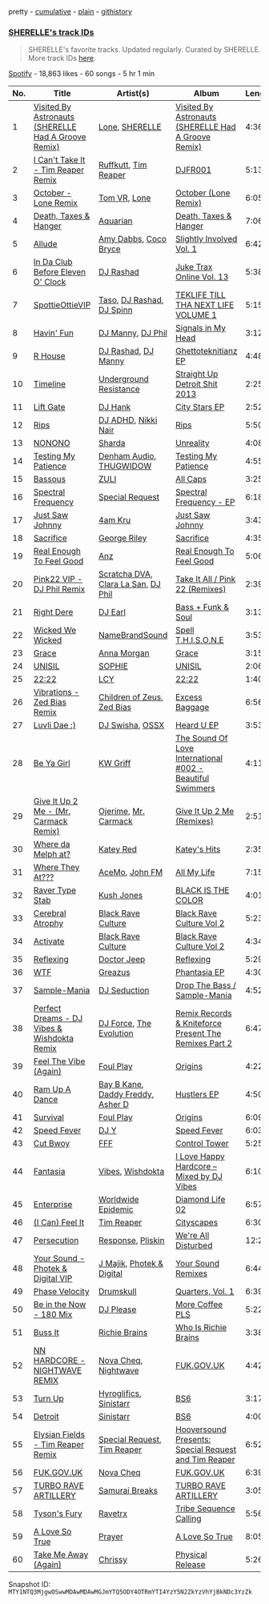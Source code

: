 pretty - [cumulative](/playlists/cumulative/37i9dQZF1DX8NzAadCccWE.md) - [plain](/playlists/plain/37i9dQZF1DX8NzAadCccWE) - [githistory](https://github.githistory.xyz/mackorone/spotify-playlist-archive/blob/main/playlists/plain/37i9dQZF1DX8NzAadCccWE)

### [SHERELLE's track IDs](https://open.spotify.com/playlist/37i9dQZF1DX8NzAadCccWE)

> SHERELLE's favorite tracks\. Updated regularly\. Curated by SHERELLE\. More track IDs <a href="spotify:genre:track\_id">here</a>.

[Spotify](https://open.spotify.com/user/spotify) - 18,863 likes - 60 songs - 5 hr 1 min

| No. | Title | Artist(s) | Album | Length |
|---|---|---|---|---|
| 1 | [Visited By Astronauts \(SHERELLE Had A Groove Remix\)](https://open.spotify.com/track/5UlfojmfPdNxLnt5qcBx93) | [Lone](https://open.spotify.com/artist/5wZOrGWdg4hq7KIRMupJdI), [SHERELLE](https://open.spotify.com/artist/2TFDQkQ7LahhuwL9p7R6MO) | [Visited By Astronauts \(SHERELLE Had A Groove Remix\)](https://open.spotify.com/album/7uWrC80CdnlDRoe9pUI1yn) | 4:36 |
| 2 | [I Can't Take It \- Tim Reaper Remix](https://open.spotify.com/track/66r28SWztmgfE060K9Gz49) | [Ruffkutt](https://open.spotify.com/artist/1TyTV8l6TBijKbKZfrPDpC), [Tim Reaper](https://open.spotify.com/artist/03KZUWKQujlCcgEdcrkvWd) | [DJFR001](https://open.spotify.com/album/68c415vFV0yiez30ix0sj5) | 5:13 |
| 3 | [October \- Lone Remix](https://open.spotify.com/track/3KK9z3nmvq0hkb17pII8qK) | [Tom VR](https://open.spotify.com/artist/36tUphbhaRrmHNS6reORr5), [Lone](https://open.spotify.com/artist/5wZOrGWdg4hq7KIRMupJdI) | [October \(Lone Remix\)](https://open.spotify.com/album/25gjCT7fofEuAQRQcpIiSl) | 6:05 |
| 4 | [Death, Taxes & Hanger](https://open.spotify.com/track/2aV9WXp5iOg3ITsCgHbebZ) | [Aquarian](https://open.spotify.com/artist/5sr7enH1jsMhSe1LT0hSJ0) | [Death, Taxes & Hanger](https://open.spotify.com/album/3dqKdgt6xkJY2iIQn8MZbW) | 7:06 |
| 5 | [Allude](https://open.spotify.com/track/3uoewyXyY08tVezkkzmlpD) | [Amy Dabbs](https://open.spotify.com/artist/7MZwR2R0H1VofTGWMziqHl), [Coco Bryce](https://open.spotify.com/artist/08hjAM9XAD28O0nWVKmlx5) | [Slightly Involved Vol\. 1](https://open.spotify.com/album/3JAUfgkO9ID6PdRg880JdI) | 6:42 |
| 6 | [In Da Club Before Eleven O' Clock](https://open.spotify.com/track/2JsQdDbuwFYNwykifahaYL) | [DJ Rashad](https://open.spotify.com/artist/4zGBj9dI63YIWmZkPl3o7V) | [Juke Trax Online Vol\. 13](https://open.spotify.com/album/6tBqpKzYDAiIQxanFOZ0FU) | 5:38 |
| 7 | [SpottieOttieVIP](https://open.spotify.com/track/6MNpwndft9umyNmXxg7NJL) | [Taso](https://open.spotify.com/artist/0zN0VIGQs6bYKzrB7EQYhC), [DJ Rashad](https://open.spotify.com/artist/4zGBj9dI63YIWmZkPl3o7V), [DJ Spinn](https://open.spotify.com/artist/0ZGOz1bQgvsT4KSzHB1dg9) | [TEKLIFE TILL THA NEXT LIFE VOLUME 1](https://open.spotify.com/album/2XdEOO3cJWcdHgII8LJ4qj) | 5:15 |
| 8 | [Havin' Fun](https://open.spotify.com/track/4ZgAroJndA6gFjO2UQDYl7) | [DJ Manny](https://open.spotify.com/artist/5whJkWAzwCYfeetVpUJKn7), [DJ Phil](https://open.spotify.com/artist/3oSp2886kGrTnv7qEYU93T) | [Signals in My Head](https://open.spotify.com/album/1SJo1a9KzyNnnwhjkHOb2n) | 3:12 |
| 9 | [R House](https://open.spotify.com/track/3infxLD8TOCDPiDxB5qcW3) | [DJ Rashad](https://open.spotify.com/artist/4zGBj9dI63YIWmZkPl3o7V), [DJ Manny](https://open.spotify.com/artist/5whJkWAzwCYfeetVpUJKn7) | [Ghettoteknitianz EP](https://open.spotify.com/album/4mlWm2d0x87YvwcJ1pA5fA) | 4:48 |
| 10 | [Timeline](https://open.spotify.com/track/6e0EKOW3cTsa7Wd100N43s) | [Underground Resistance](https://open.spotify.com/artist/0tbuVFxbrGx2oiNbpetUGc) | [Straight Up Detroit Shit 2013](https://open.spotify.com/album/4gRBRcJnVvsrG4edBEObHc) | 2:25 |
| 11 | [Lift Gate](https://open.spotify.com/track/1hh0EZ3VwOxbHCPsUuHZ1Z) | [DJ Hank](https://open.spotify.com/artist/6RBKpqKMAPxkwvxmZ4oFGe) | [City Stars EP](https://open.spotify.com/album/6dpEnXIEkLqXo5EUAp7l02) | 2:52 |
| 12 | [Rips](https://open.spotify.com/track/234ylePW0erQhy1jbKn4U5) | [DJ ADHD](https://open.spotify.com/artist/7hOtK8fa4BkYO3CvLMpZCo), [Nikki Nair](https://open.spotify.com/artist/27JCep1zDO3K8GY50trDo6) | [Rips](https://open.spotify.com/album/09eWNoDzf9gbdAg3bPaqJH) | 5:50 |
| 13 | [NONONO](https://open.spotify.com/track/4ZOe8f2EcUBdCWQtJcTx7N) | [Sharda](https://open.spotify.com/artist/4iAs0GwTsi8q6a7ZnzR2Qi) | [Unreality](https://open.spotify.com/album/2H5qgaaJKuFuIeiACUTgki) | 4:08 |
| 14 | [Testing My Patience](https://open.spotify.com/track/4JzeIxanAAIf9dbNVcf1zC) | [Denham Audio](https://open.spotify.com/artist/2gyrzIEBDddx6GsW60DnW1), [THUGWIDOW](https://open.spotify.com/artist/3tELV0yYAVL2YapPUThKJ1) | [Testing My Patience](https://open.spotify.com/album/0vgDxU8blLvDEybMjS5p0u) | 4:55 |
| 15 | [Bassous](https://open.spotify.com/track/2wbaaQN1Q17hwWBpHsJzel) | [ZULI](https://open.spotify.com/artist/5Kur13kkU4pOoNFAE8K0YF) | [All Caps](https://open.spotify.com/album/1sXHoAxzB4MG62AaSDPToo) | 3:25 |
| 16 | [Spectral Frequency](https://open.spotify.com/track/3c5R1617qxlqKX0mhTY3im) | [Special Request](https://open.spotify.com/artist/59xdAObFYuaKO2phzzz07H) | [Spectral Frequency \- EP](https://open.spotify.com/album/4BcHyTvzqQ8ID7kQUGMcK3) | 6:18 |
| 17 | [Just Saw Johnny](https://open.spotify.com/track/5iauJeAX5A56vJLGFVrcNg) | [4am Kru](https://open.spotify.com/artist/7nrVhzPUJsigF7rt9BL9jQ) | [Just Saw Johnny](https://open.spotify.com/album/5FbIYBX5mfMZZsBJKF641i) | 3:43 |
| 18 | [Sacrifice](https://open.spotify.com/track/2bxsb8jfEPGezORAyINWeg) | [George Riley](https://open.spotify.com/artist/76rh78p0cww0l4OqgKabLQ) | [Sacrifice](https://open.spotify.com/album/5rWNUZKG5ZDOlPKSDB865v) | 4:35 |
| 19 | [Real Enough To Feel Good](https://open.spotify.com/track/5lVPbg9XJzLHsjoYcrnEXf) | [Anz](https://open.spotify.com/artist/1Ysz8yMgr4g1Ol3l1m3yOt) | [Real Enough To Feel Good](https://open.spotify.com/album/6dqJnQp0qoNsklAphZyTYQ) | 5:06 |
| 20 | [Pink22 VIP \- DJ Phil Remix](https://open.spotify.com/track/4Kuygv66NlizDm0VO5VXoe) | [Scratcha DVA](https://open.spotify.com/artist/4RsQj1228RD7TFtUGCKRg7), [Clara La San](https://open.spotify.com/artist/3u65Tx20y4WqxO7W7khEhj), [DJ Phil](https://open.spotify.com/artist/4L2n1xvdqgPgQjYxLHUAbG) | [Take It All / Pink 22 \(Remixes\)](https://open.spotify.com/album/7GdZiovVW91EemZGfp2Duo) | 2:39 |
| 21 | [Right Dere](https://open.spotify.com/track/0HQxbCn4OjDbr5o4P0jhlK) | [DJ Earl](https://open.spotify.com/artist/3Y6Xd3ZOlhkroMrz1Bmo0Y) | [Bass + Funk & Soul](https://open.spotify.com/album/45ppFjeJY6UXzmLdlbdj7Z) | 3:13 |
| 22 | [Wicked We Wicked](https://open.spotify.com/track/0sO4zmZcVjN7SrOCBqVZkE) | [NameBrandSound](https://open.spotify.com/artist/65kgJ8N0DY3S5XcMAtOSmD) | [Spell T.H.I.S.O.N.E](https://open.spotify.com/album/4PyY2Zv3MVGPULIgMfN3XN) | 3:53 |
| 23 | [Grace](https://open.spotify.com/track/04fMUmnmn07aTq5pajtjIN) | [Anna Morgan](https://open.spotify.com/artist/30X6dIzlcixPlRNNYesrA4) | [Grace](https://open.spotify.com/album/6TL5TqiDI7ridICZYWr6LA) | 3:15 |
| 24 | [UNISIL](https://open.spotify.com/track/0oRzcIZcW4oB2K2XfB2Uky) | [SOPHIE](https://open.spotify.com/artist/5a2w2tgpLwv26BYJf2qYwu) | [UNISIL](https://open.spotify.com/album/7lQaDQVfZphQDGCi8Vu1Y0) | 2:06 |
| 25 | [22:22](https://open.spotify.com/track/0q9hYb3uhZfC5c0NC2hGqq) | [LCY](https://open.spotify.com/artist/4UUWo1AiaKMCi76yo69O1U) | [22:22](https://open.spotify.com/album/2M8yyYRNPiFO5D3bsxmsCa) | 1:40 |
| 26 | [Vibrations \- Zed Bias Remix](https://open.spotify.com/track/14D4H5AUdAUhL0n5eLATAP) | [Children of Zeus](https://open.spotify.com/artist/2UZjIISzcezFJLo0ngik2Z), [Zed Bias](https://open.spotify.com/artist/1XZzbCZRuj6eOdRxQcmiD7) | [Excess Baggage](https://open.spotify.com/album/3d5u1vqsr1VNPZLKi6DWn3) | 6:56 |
| 27 | [Luvli Dae :\)](https://open.spotify.com/track/3KZ9boFFvHiMmwTF3m4wYl) | [DJ Swisha](https://open.spotify.com/artist/3rnWXUmpJQJzzP3TIoqp8H), [OSSX](https://open.spotify.com/artist/0IlSNeQlqItatzdSJeZFLX) | [Heard U EP](https://open.spotify.com/album/1w7qT6cKDNqfZyRQn0LfFW) | 3:53 |
| 28 | [Be Ya Girl](https://open.spotify.com/track/2SYtKPPZGyObiLe2XrqEfY) | [KW Griff](https://open.spotify.com/artist/0c93ipDYZUvYQEKgAs1Vfu) | [The Sound Of Love International \#002 \- Beautiful Swimmers](https://open.spotify.com/album/2cxbgAp9U7ZubuZ2ygijXk) | 4:11 |
| 29 | [Give It Up 2 Me \- \(Mr\. Carmack Remix\)](https://open.spotify.com/track/5Em4aNrluNLwVf03M9k2UK) | [Ojerime](https://open.spotify.com/artist/2kVmW0EZG23dqsqeRZ4Jg0), [Mr\. Carmack](https://open.spotify.com/artist/4OHaWpWPKDcZgOOUn9elFn) | [Give It Up 2 Me \(Remixes\)](https://open.spotify.com/album/1OQ3xr23jCAEL8lSmg6s5n) | 2:51 |
| 30 | [Where da Melph at?](https://open.spotify.com/track/7rkIGJJS8dRG18u7L6aFLr) | [Katey Red](https://open.spotify.com/artist/4xrkUOqFjYLYrThn1VIaI5) | [Katey's Hits](https://open.spotify.com/album/4xxECBRmMRR0giGMkT4FCl) | 2:35 |
| 31 | [Where They At???](https://open.spotify.com/track/3spJ3YgjLtUHklrT7hH68I) | [AceMo](https://open.spotify.com/artist/2NArTWfXN317Ok1Ale3xkX), [John FM](https://open.spotify.com/artist/0vscEUhV9isTMclPcVz7zr) | [All My Life](https://open.spotify.com/album/30UnEiQmLQDIQWQ4M2mtXe) | 7:15 |
| 32 | [Raver Type Stab](https://open.spotify.com/track/2JaW8kT5K1BFhyd9fOP65K) | [Kush Jones](https://open.spotify.com/artist/5ifmtTvKK5Pfk6K1b0eHZm) | [BLACK IS THE COLOR](https://open.spotify.com/album/2w3hZzQcz99ZiVwekh4r72) | 4:01 |
| 33 | [Cerebral Atrophy](https://open.spotify.com/track/39o5GELUj1f1gBBXf6CfBW) | [Black Rave Culture](https://open.spotify.com/artist/2bKneBiy41WYebpWATs5NS) | [Black Rave Culture Vol 2](https://open.spotify.com/album/6soc0L7CgYTEVEx3dNBLoy) | 5:23 |
| 34 | [Activate](https://open.spotify.com/track/24nMP8Ph0cuGHOEPG6gUsZ) | [Black Rave Culture](https://open.spotify.com/artist/2bKneBiy41WYebpWATs5NS) | [Black Rave Culture Vol 2](https://open.spotify.com/album/6soc0L7CgYTEVEx3dNBLoy) | 4:34 |
| 35 | [Reflexing](https://open.spotify.com/track/4sBNpi9myyhXicC1Gae2kQ) | [Doctor Jeep](https://open.spotify.com/artist/1vBAyx7wNfBDrAmWsGDRdA) | [Reflexing](https://open.spotify.com/album/5VJDthG2gw2dK9crIivZg5) | 5:29 |
| 36 | [WTF](https://open.spotify.com/track/0wF2HUXzQmwfv2Lgmmq9EJ) | [Greazus](https://open.spotify.com/artist/37PpNqaNKhMqjSnEXx8ret) | [Phantasia EP](https://open.spotify.com/album/7lb6HrTFhJpPicF0cEXRPH) | 4:30 |
| 37 | [Sample\-Mania](https://open.spotify.com/track/7zlqd52Po6niLygo4ho74J) | [DJ Seduction](https://open.spotify.com/artist/3QCLS2hkq3jpkJuPmJZHyD) | [Drop The Bass / Sample\-Mania](https://open.spotify.com/album/6SpbcOsc7KbdMvu3XH7Z1E) | 4:52 |
| 38 | [Perfect Dreams \- DJ Vibes & Wishdokta Remix](https://open.spotify.com/track/32awDDnA8Vor6sIiNyY2Ab) | [DJ Force](https://open.spotify.com/artist/1Sx29DFRSjbqBIa1ViUbyo), [The Evolution](https://open.spotify.com/artist/3RSOlLP2GXAxZblYD5XUf2) | [Remix Records & Kniteforce Present The Remixes Part 2](https://open.spotify.com/album/2FoaGb2fx31AFXfl6hpSE1) | 6:47 |
| 39 | [Feel The Vibe \(Again\)](https://open.spotify.com/track/1WVhOYMnetboL007LBZhRA) | [Foul Play](https://open.spotify.com/artist/67FRYUfxVqKOrS3x4emvL8) | [Origins](https://open.spotify.com/album/3KqzGukJ8XRU1r2l8e5p8m) | 4:22 |
| 40 | [Ram Up A Dance](https://open.spotify.com/track/0CD63QsyrrcNQ9Ux8GUgP4) | [Bay B Kane](https://open.spotify.com/artist/2bmPucDtmNJQiRlyn7nQqM), [Daddy Freddy](https://open.spotify.com/artist/1V6f3JOvc36EUWcIaTBlfD), [Asher D](https://open.spotify.com/artist/6YHM1vRoDQZuS7GLVx7qVO) | [Hustlers EP](https://open.spotify.com/album/1ahMDKPEfuHYawW28RcGMh) | 4:50 |
| 41 | [Survival](https://open.spotify.com/track/0irnJJx3AXGNOr56CWS34U) | [Foul Play](https://open.spotify.com/artist/67FRYUfxVqKOrS3x4emvL8) | [Origins](https://open.spotify.com/album/3KqzGukJ8XRU1r2l8e5p8m) | 6:09 |
| 42 | [Speed Fever](https://open.spotify.com/track/63onZVw4zEluuu10oAzZGr) | [DJ Y](https://open.spotify.com/artist/0gbhZG1VwPDifwyRJBF6ny) | [Speed Fever](https://open.spotify.com/album/739IxNiV1KuJvgUcTelUiR) | 6:03 |
| 43 | [Cut Bwoy](https://open.spotify.com/track/1xnxDfeYIrShZ0HNaCZ3C6) | [FFF](https://open.spotify.com/artist/1jR7PWJW17d3h2kEUqW0Tu) | [Control Tower](https://open.spotify.com/album/0aF3Hati2wmq4XiJI3kk5E) | 5:25 |
| 44 | [Fantasia](https://open.spotify.com/track/1V2z0V4va9k8oWIB499mX5) | [Vibes](https://open.spotify.com/artist/2hGxXtwh5MSCnweuvSx6um), [Wishdokta](https://open.spotify.com/artist/553sMBQTQMtuUkDhfKiOcz) | [I Love Happy Hardcore – Mixed by DJ Vibes](https://open.spotify.com/album/7j91HlvrfutI0ntwMTEpDM) | 6:10 |
| 45 | [Enterprise](https://open.spotify.com/track/3YkussdQDYgqa0ofGIyRyi) | [Worldwide Epidemic](https://open.spotify.com/artist/2xd5tjEKK14G1tJu5xA6ol) | [Diamond Life 02](https://open.spotify.com/album/2Oo6jgcGUKBonPkCMfA6PD) | 6:57 |
| 46 | [\(I Can\) Feel It](https://open.spotify.com/track/6qIKiD505Xbs00gqD4e5id) | [Tim Reaper](https://open.spotify.com/artist/03KZUWKQujlCcgEdcrkvWd) | [Cityscapes](https://open.spotify.com/album/1hHis3vL0vYP0UVOVXa9z6) | 6:30 |
| 47 | [Persecution](https://open.spotify.com/track/3bqNmLtewDhYnRJyPyS0Wa) | [Response](https://open.spotify.com/artist/0J7WyINEHrVevJGBEEa2Pw), [Pliskin](https://open.spotify.com/artist/3ALOIGa0q1fVdgFFwzBeGf) | [We're All Disturbed](https://open.spotify.com/album/7EGZnu03u2uX70YvixyBRc) | 12:29 |
| 48 | [Your Sound \- Photek & Digital VIP](https://open.spotify.com/track/5xjgWkALHGf8oRYAwI4cOd) | [J Majik](https://open.spotify.com/artist/59hUvYHHq6pDHDbfNafjVb), [Photek & Digital](https://open.spotify.com/artist/1ekrb6ga4bFuAyCKvo1s7y) | [Your Sound Remixes](https://open.spotify.com/album/3DmC04UJ2lCFM8UdST3iX6) | 6:44 |
| 49 | [Phase Velocity](https://open.spotify.com/track/3oJgJ3Ybfe4nA8FxqwnOjl) | [Drumskull](https://open.spotify.com/artist/3nmbXJ8KL87bwy3cyddvsg) | [Quarters, Vol\. 1](https://open.spotify.com/album/1uPSZwzBPqJ4Rfis33oaZ0) | 6:39 |
| 50 | [Be in the Now \- 180 Mix](https://open.spotify.com/track/7FzeY7Qxg0yO1dSO3U4naA) | [DJ Please](https://open.spotify.com/artist/1hmgEon49JDG6gi5dRDhRF) | [More Coffee PLS](https://open.spotify.com/album/68ZJOQL3FMe9vEhcyxqF4d) | 5:22 |
| 51 | [Buss It](https://open.spotify.com/track/3Mvcwgzezezrte8qTGXp7E) | [Richie Brains](https://open.spotify.com/artist/5pN0ASHgOUkN3sSj6GMwfq) | [Who Is Richie Brains](https://open.spotify.com/album/5vy59j7Lxx1VTGP35vRRjX) | 3:38 |
| 52 | [NN HARDCORE \- NIGHTWAVE REMIX](https://open.spotify.com/track/5gtGM44ACxajvurvSOfvuh) | [Nova Cheq](https://open.spotify.com/artist/6Eu1OXh1AZ2jH0HvloCfFN), [Nightwave](https://open.spotify.com/artist/21E32VFyiPAWjbOWWzZBOv) | [FUK.GOV.UK](https://open.spotify.com/album/31Sfk191QYRAxY7isIcqrh) | 4:42 |
| 53 | [Turn Up](https://open.spotify.com/track/7jcfJqZK4Tz4BwEuYQs54A) | [Hyroglifics](https://open.spotify.com/artist/6hNELDwN2cBEdL74cpXKc0), [Sinistarr](https://open.spotify.com/artist/1AqybHsTw984feND8RwcCe) | [BS6](https://open.spotify.com/album/6NeoDlP2hzdBFRQdG8hLQF) | 3:17 |
| 54 | [Detroit](https://open.spotify.com/track/3bakmwCGNKApcqyhxGX9tZ) | [Sinistarr](https://open.spotify.com/artist/1AqybHsTw984feND8RwcCe) | [BS6](https://open.spotify.com/album/6NeoDlP2hzdBFRQdG8hLQF) | 4:00 |
| 55 | [Elysian Fields \- Tim Reaper Remix](https://open.spotify.com/track/6scP0RQzLKk7grCc45KRpE) | [Special Request](https://open.spotify.com/artist/59xdAObFYuaKO2phzzz07H), [Tim Reaper](https://open.spotify.com/artist/03KZUWKQujlCcgEdcrkvWd) | [Hooversound Presents: Special Request and Tim Reaper](https://open.spotify.com/album/2Qtn6rWtRti5CknQiWh6pi) | 6:52 |
| 56 | [FUK.GOV.UK](https://open.spotify.com/track/0Y9wRFtyenAATn8zuWK5St) | [Nova Cheq](https://open.spotify.com/artist/6Eu1OXh1AZ2jH0HvloCfFN) | [FUK.GOV.UK](https://open.spotify.com/album/31Sfk191QYRAxY7isIcqrh) | 6:39 |
| 57 | [TURBO RAVE ARTILLERY](https://open.spotify.com/track/6lneyH9F7cbWdPP6HrjCLl) | [Samurai Breaks](https://open.spotify.com/artist/5X8xxAPGx1ouTGDlgE5ray) | [TURBO RAVE ARTILLERY](https://open.spotify.com/album/7GEXVova5QEYiKwahROTsb) | 3:05 |
| 58 | [Tyson's Fury](https://open.spotify.com/track/4K4o6U6L0TCQRFp88kywhW) | [Ravetrx](https://open.spotify.com/artist/5wdtWVGIkPyNhjsyHk8oEH) | [Tribe Sequence Calling](https://open.spotify.com/album/2856VAg8m6C1aKTOY7kDOE) | 5:56 |
| 59 | [A Love So True](https://open.spotify.com/track/4IMGsIGm5AODar0UFucdZ3) | [Prayer](https://open.spotify.com/artist/72A349ge66Ptp7xhaaRUTR) | [A Love So True](https://open.spotify.com/album/3YWQ4InkKTd3sggOLA5S7M) | 8:05 |
| 60 | [Take Me Away \(Again\)](https://open.spotify.com/track/3CGzEVuEQiFtxlFFkELN4l) | [Chrissy](https://open.spotify.com/artist/04zsBrhqOL2WNQvd5MDupE) | [Physical Release](https://open.spotify.com/album/2eG1KJSpnCgpIwA4Atapdh) | 5:26 |

Snapshot ID: `MTY1NTQ3MjgwOSwwMDAwMDAwMGJmYTQ5ODY4OTRmYTI4YzY5N2ZkYzVhYjBkNDc3YzZk`
